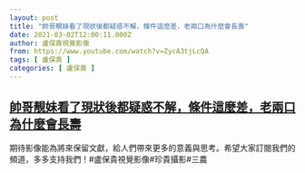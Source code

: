 ```yaml
---
layout: post
title: "帥哥靚妹看了現狀後都疑惑不解，條件這麼差，老兩口為什麼會長壽"
date: 2021-03-02T12:00:11.000Z
author: 盧保貴視覺影像
from: https://www.youtube.com/watch?v=ZycA3tjLcQA
tags: [ 盧保貴 ]
categories: [ 盧保貴 ]
---
```

<!--1614686411000-->
[帥哥靚妹看了現狀後都疑惑不解，條件這麼差，老兩口為什麼會長壽](https://www.youtube.com/watch?v=ZycA3tjLcQA)
------

<div>
期待影像能為將來保留文獻，給人們帶來更多的意義與思考。希望大家訂閱我們的頻道，多多支持我們！#盧保貴視覺影像#珍貴攝影#三農
</div>

